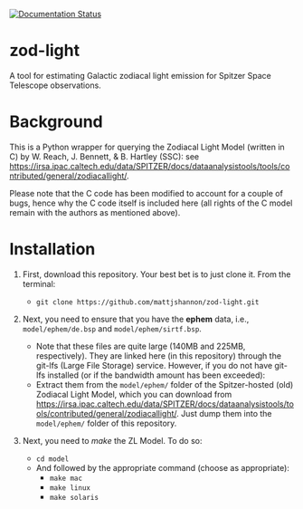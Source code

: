 [![Documentation Status](https://readthedocs.org/projects/zod-light/badge/?version=latest)](http://zod-light.readthedocs.io/en/latest/?badge=latest)

# zod-light
A tool for estimating Galactic zodiacal light emission for Spitzer Space Telescope observations.

# Background
This is a Python wrapper for querying the Zodiacal Light Model (written in C) by W. Reach, J. Bennett, & B. Hartley (SSC): see
https://irsa.ipac.caltech.edu/data/SPITZER/docs/dataanalysistools/tools/contributed/general/zodiacallight/.

Please note that the C code has been modified to account for a couple of bugs, hence why the C code itself is included here (all rights of the C model remain with the authors as mentioned above).

# Installation
1. First, download this repository. Your best bet is to just clone it. From the terminal:
   - ``git clone https://github.com/mattjshannon/zod-light.git``

2. Next, you need to ensure that you have the **ephem** data, i.e.,
``model/ephem/de.bsp``
and
``model/ephem/sirtf.bsp``.
   - Note that these files are quite large (140MB and 225MB, respectively). They are linked here (in this repository) through the git-lfs (Large File Storage) service. However, if you do not have git-lfs installed (or if the bandwidth amount has been exceeded):
   - Extract them from the ``model/ephem/`` folder of the Spitzer-hosted (old) Zodiacal Light Model, which you can download from https://irsa.ipac.caltech.edu/data/SPITZER/docs/dataanalysistools/tools/contributed/general/zodiacallight/. Just dump them into the ``model/ephem/`` folder of this repository.

3. Next, you need to *make* the ZL Model. To do so:
   - ``cd model``
   - And followed by the appropriate command (choose as appropriate):
     - ``make mac``
     - ``make linux``
     - ``make solaris``






